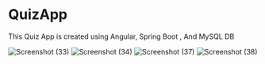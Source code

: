 # QuizApp
This Quiz App is created using Angular, Spring Boot , And MySQL DB


![Screenshot (33)](https://user-images.githubusercontent.com/60234876/164552353-9c133dcd-c072-42c8-b77a-61fed69dc694.png)
![Screenshot (34)](https://user-images.githubusercontent.com/60234876/164552364-07acb06e-8754-4729-813e-850c71130d62.png)
![Screenshot (37)](https://user-images.githubusercontent.com/60234876/164552367-6bf586df-82df-4799-afb3-6a33c15a9845.png)
![Screenshot (38)](https://user-images.githubusercontent.com/60234876/164552370-45a93639-6055-412a-946b-b6a0e3bfea59.png)

